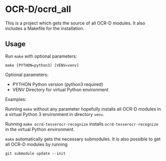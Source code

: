 # OCR-D/ocrd_all

This is a project which gets the source of all OCR-D modules.
It also includes a Makefile for the installation.

## Usage

Run `make` with optional parameters:

    make [PYTHON=python3] [VENV=venv]

Optional parameters:

- PYTHON        Python version (python3 required)
- VENV          Directory for virtual Python environment

Examples:

Running `make` without any parameter hopefully installs all OCR-D modules
in a virtual Python 3 environment in directory `venv`.

Running `make ocrd-tesserocr-recognize` installs `ocrd-tesserocr-recognize`
in the virtual Python environment.

`make` automatically gets the necessary submodules.
It is also possible to get all OCR-D modules by running

    git submodule update --init
